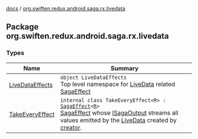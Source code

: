 [docs](../index.md) / [org.swiften.redux.android.saga.rx.livedata](./index.md)

## Package org.swiften.redux.android.saga.rx.livedata

### Types

| Name | Summary |
|---|---|
| [LiveDataEffects](-live-data-effects/index.md) | `object LiveDataEffects`<br>Top level namespace for [LiveData](#) related [SagaEffect](../org.swiften.redux.saga.common/-saga-effect/index.md) |
| [TakeEveryEffect](-take-every-effect/index.md) | `internal class TakeEveryEffect<R> : `[`SagaEffect`](../org.swiften.redux.saga.common/-saga-effect/index.md)`<`[`R`](-take-every-effect/index.md#R)`>`<br>[SagaEffect](../org.swiften.redux.saga.common/-saga-effect/index.md) whose [ISagaOutput](../org.swiften.redux.saga.common/-i-saga-output/index.md) streams all values emitted by the [LiveData](#) created by [creator](-take-every-effect/creator.md). |
